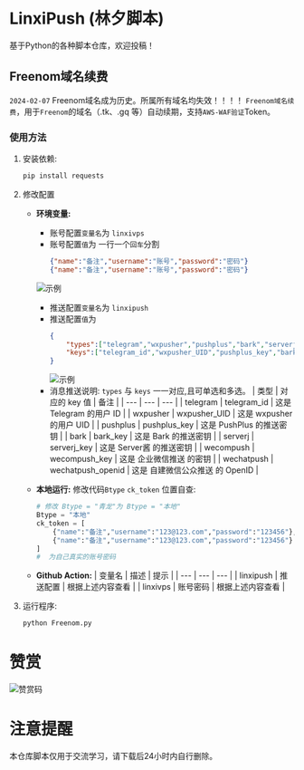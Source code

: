 # LinxiPush (林夕脚本)

基于Python的各种脚本仓库，欢迎投稿！

## Freenom域名续费
`2024-02-07` Freenom域名成为历史。所属所有域名均失效！！！！
`Freenom域名续费`，用于`Freenom`的域名（.tk、.gq 等）自动续期，支持`AWS-WAF验证`Token。

### 使用方法

1. 安装依赖:

    ```bash
    pip install requests
    ```

2. 修改配置
   - **环境变量:**
       - 账号配置`变量名`为 `linxivps`
       - 账号配置`值`为 一行一个`回车`分割
         ```json
         {"name":"备注","username":"账号","password":"密码"}
         {"name":"备注","username":"账号","password":"密码"}
         ```
        ![示例](https://github.com/linxi-520/LinxiPush/blob/main/img/user.png)
       - 推送配置`变量名`为 `linxipush`
       - 推送配置`值`为 
         ```json
         {
             "types":["telegram","wxpusher","pushplus","bark","serverj","wecompush","wechatpush"],
             "keys":["telegram_id","wxpusher_UID","pushplus_key","bark_key","serverj_key","wecompush_key","wechatpush_openid"]
         }
         ```
         ![示例](https://github.com/linxi-520/LinxiPush/blob/main/img/push.png)
       - 消息推送说明: `types` 与 `keys` 一一对应,且可单选和多选。
            | 类型 | 对应的 key 值 | 备注 |
            | --- | --- | --- |
            | telegram | telegram_id | 这是 Telegram 的用户 ID |
            | wxpusher | wxpusher_UID | 这是 wxpusher 的用户 UID |
            | pushplus | pushplus_key | 这是 PushPlus 的推送密钥 |
            | bark | bark_key | 这是 Bark 的推送密钥 |
            | serverj | serverj_key | 这是 Server酱 的推送密钥 |
            | wecompush | wecompush_key | 这是 企业微信推送 的密钥 |
            | wechatpush | wechatpush_openid | 这是 自建微信公众推送 的 OpenID |

   - **本地运行:**
       修改代码`Btype` `ck_token` 位置自查:
       ```python
       # 修改 Btype = "青龙"为 Btype = "本地"
       Btype = "本地"
       ck_token = [
           {"name":"备注","username":"123@123.com","password":"123456"},
           {"name":"备注","username":"123@123.com","password":"123456"}
       ]
       #  为自己真实的账号密码
       ```
    - **Github Action:**
        | 变量名 | 描述 | 提示 |
        | --- | --- | --- |
        | linxipush | 推送配置 | 根据上述内容查看 |
        | linxivps | 账号密码 | 根据上述内容查看 |
3. 运行程序:

    ```bash
    python Freenom.py
    ```

# 赞赏
![赞赏码](https://github.com/linxi-520/LinxiPush/blob/main/img/yzsm.png)

# 注意提醒
本仓库脚本仅用于交流学习，请下载后24小时内自行删除。
